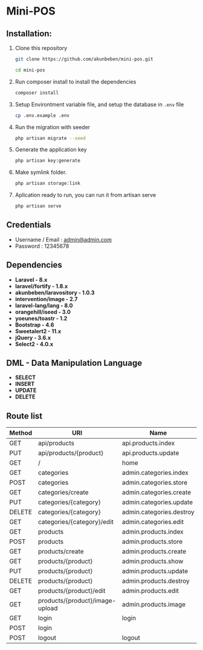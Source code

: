 # Mini-POS

## Installation:
1. Clone this repository
    ```bash
    git clone https://github.com/akunbeben/mini-pos.git

    cd mini-pos
    ```

2. Run composer install to install the dependencies
   ```bash
   composer install
   ```

3. Setup Environtment variable file, and setup the database in <code>.env</code> file
   ```bash
   cp .env.example .env
   ```

4. Run the migration with seeder
   ```bash
   php artisan migrate --seed
   ```

5. Generate the application key
   ```bash
   php artisan key:generate
   ```

6. Make symlink folder.
   ```bash
   php artisan storage:link
   ```

7. Aplication ready to run, you can run it from artisan serve
   ```bash
   php artisan serve
   ```

## Credentials
- Username / Email : admin@admin.com
- Password : 12345678

## Dependencies
- **Laravel - 8.x**
- **laravel/fortify - 1.8.x**
- **akunbeben/laravository - 1.0.3**
- **intervention/image - 2.7**
- **laravel-lang/lang - 8.0**
- **orangehill/iseed - 3.0**
- **yoeunes/toastr - 1.2**
- **Bootstrap - 4.6**
- **Sweetalert2 - 11.x**
- **jQuery - 3.6.x**
- **Select2 - 4.0.x**

## DML - Data Manipulation Language
- **SELECT**
- **INSERT**
- **UPDATE**
- **DELETE**

## Route list

| Method    | URI                             | Name                     | Action                                                                  
|-----------|---------------------------------|--------------------------|-------------------------------------------------------------------------|
| GET       | api/products                    | api.products.index       | App\Http\Controllers\API\ProductController@index                        |
| PUT       | api/products/{product}          | api.products.update      | App\Http\Controllers\API\ProductController@update                       |
| GET       | /                               | home                     | App\Http\Controllers\HomeController@index                               |
| GET       | categories                      | admin.categories.index   | App\Http\Controllers\Admin\CategoryController@index                     |
| POST      | categories                      | admin.categories.store   | App\Http\Controllers\Admin\CategoryController@store                     |
| GET       | categories/create               | admin.categories.create  | App\Http\Controllers\Admin\CategoryController@create                    |
| PUT       | categories/{category}           | admin.categories.update  | App\Http\Controllers\Admin\CategoryController@update                    |
| DELETE    | categories/{category}           | admin.categories.destroy | App\Http\Controllers\Admin\CategoryController@destroy                   |
| GET       | categories/{category}/edit      | admin.categories.edit    | App\Http\Controllers\Admin\CategoryController@edit                      |
| GET       | products                        | admin.products.index     | App\Http\Controllers\Admin\ProductController@index                      |
| POST      | products                        | admin.products.store     | App\Http\Controllers\Admin\ProductController@store                      |
| GET       | products/create                 | admin.products.create    | App\Http\Controllers\Admin\ProductController@create                     |
| GET       | products/{product}              | admin.products.show      | App\Http\Controllers\Admin\ProductController@show                       |
| PUT       | products/{product}              | admin.products.update    | App\Http\Controllers\Admin\ProductController@update                     |
| DELETE    | products/{product}              | admin.products.destroy   | App\Http\Controllers\Admin\ProductController@destroy                    |
| GET       | products/{product}/edit         | admin.products.edit      | App\Http\Controllers\Admin\ProductController@edit                       |
| GET       | products/{product}/image-upload | admin.products.image     | App\Http\Controllers\Admin\ProductController@image                      |
| GET       | login                           | login                    | Laravel\Fortify\Http\Controllers\AuthenticatedSessionController@create  |
| POST      | login                           |                          | Laravel\Fortify\Http\Controllers\AuthenticatedSessionController@store   |
| POST      | logout                          | logout                   | Laravel\Fortify\Http\Controllers\AuthenticatedSessionController@destroy |

